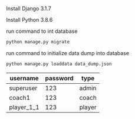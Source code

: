 Install Django 3.1.7

Install Python 3.8.6


run command to int database

```bash
python manage.py migrate
```

run command to initialize data dump into database

```bash
python manage.py loaddata data_dump.json
```

| username   | password | type   |
|------------|----------|--------|
| superuser  | 123      | admin  |
| coach1     | 123      | coach  |
| player_1_1 | 123      | player |